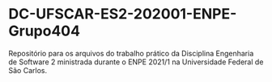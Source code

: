 # DC-UFSCAR-ES2-202001-ENPE-Grupo404
Repositório para os arquivos do trabalho prático da Disciplina Engenharia de Software 2 ministrada durante o ENPE 2021/1 na Universidade Federal de São Carlos.
